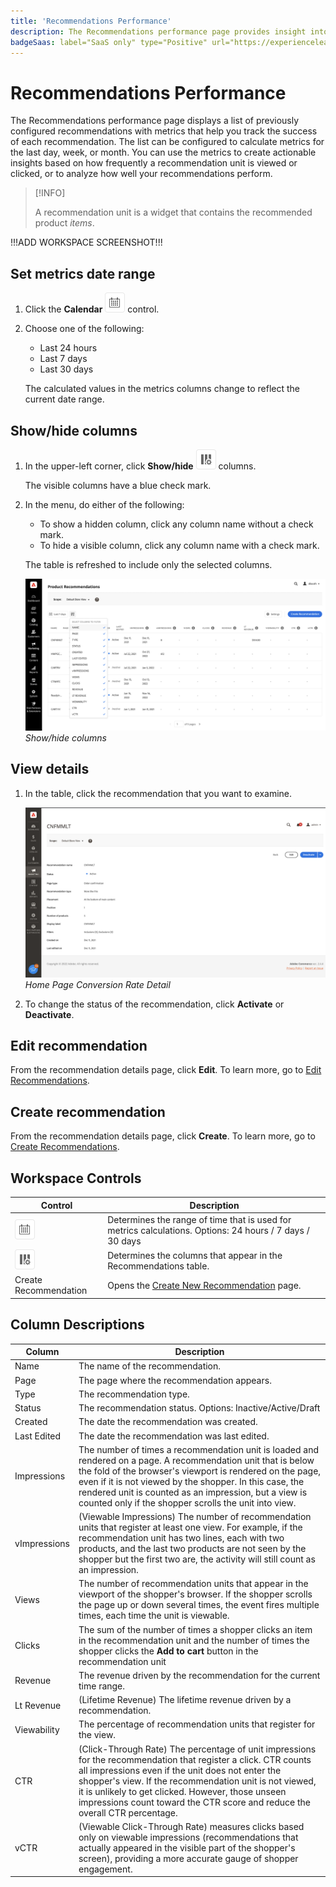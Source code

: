 ```yaml
---
title: 'Recommendations Performance'
description: The Recommendations performance page provides insight into how well your product recommendations are performing.
badgeSaas: label="SaaS only" type="Positive" url="https://experienceleague.adobe.com/en/docs/commerce/user-guides/product-solutions" tooltip="Applies to Adobe Commerce as a Cloud Service and Adobe Commerce Optimizer projects only (Adobe-managed SaaS infrastructure)."
---
```

# Recommendations Performance

The Recommendations performance page displays a list of previously configured recommendations with metrics that help you track the success of each recommendation. The list can be configured to calculate metrics for the last day, week, or month. You can use the metrics to create actionable insights based on how frequently a recommendation unit is viewed or clicked, or to analyze how well your recommendations perform.

>[!INFO]
>
>A recommendation unit is a widget that contains the recommended product _items_.

!!!ADD WORKSPACE SCREENSHOT!!!

## Set metrics date range

1. Click the **Calendar** ![Calendar selector](../assets/icon-calendar.png) control.

1. Choose one of the following:

   - Last 24 hours
   - Last 7 days
   - Last 30 days

   The calculated values in the metrics columns change to reflect the current date range.

## Show/hide columns

1. In the upper-left corner, click **Show/hide** ![Column selector](../assets/icon-show-hide-columns.png) columns.

   The visible columns have a blue check mark.

1. In the menu, do either of the following:

   - To show a hidden column, click any column name without a check mark.
   - To hide a visible column, click any column name with a check mark.

   The table is refreshed to include only the selected columns.

   ![Recommendations workspace](../assets/workspace-select-columns.png)
   _Show/hide columns_

## View details

1. In the table, click the recommendation that you want to examine.

   ![Recommendations workspace](../assets/recommendation-detail.png)
   _Home Page Conversion Rate Detail_

1. To change the status of the recommendation, click **Activate** or **Deactivate**.

## Edit recommendation

From the recommendation details page, click **Edit**. To learn more, go to [Edit Recommendations](../merchandising/recommendations/edit.mdd).

## Create recommendation

From the recommendation details page, click **Create**. To learn more, go to [Create Recommendations](../merchandising/recommendations/create.md).

## Workspace Controls

|Control|Description|
|---|---|
|![Calendar selector](../assets/icon-calendar.png)|Determines the range of time that is used for metrics calculations. Options: 24 hours / 7 days / 30 days|
|![Column selector](../assets/icon-show-hide-columns.png)|Determines the columns that appear in the Recommendations table.|
|Create Recommendation|Opens the [Create New Recommendation](../merchandising/recommendations/create.md) page.|

## Column Descriptions

|Column|Description|
|---|---|
|Name|The name of the recommendation.|
|Page|The page where the recommendation appears.|
|Type|The recommendation type.|
|Status|The recommendation status. Options: Inactive/Active/Draft|
|Created|The date the recommendation was created.|
|Last Edited|The date the recommendation was last edited.|
|Impressions|The number of times a recommendation unit is loaded and rendered on a page. A recommendation unit that is below the fold of the browser's viewport is rendered on the page, even if it is not viewed by the shopper. In this case, the rendered unit is counted as an impression, but a view is counted only if the shopper scrolls the unit into view.|
|vImpressions|(Viewable Impressions) The number of recommendation units that register at least one view. For example, if the recommendation unit has two lines, each with two products, and the last two products are not seen by the shopper but the first two are, the activity will still count as an impression.|
|Views|The number of recommendation units that appear in the viewport of the shopper's browser. If the shopper scrolls the page up or down several times, the event fires multiple times, each time the unit is viewable.|
|Clicks|The sum of the number of times a shopper clicks an item in the recommendation unit and the number of times the shopper clicks the **Add to cart** button in the recommendation unit|
|Revenue|The revenue driven by the recommendation for the current time range.|
|Lt Revenue|(Lifetime Revenue) The lifetime revenue driven by a recommendation.|
|Viewability|The percentage of recommendation units that register for the view.|
|CTR|(Click-Through Rate) The percentage of unit impressions for the recommendation that register a click. CTR counts all impressions even if the unit does not enter the shopper's view. If the recommendation unit is not viewed, it is unlikely to get clicked. However, those unseen impressions count toward the CTR score and reduce the overall CTR percentage.|
|vCTR|(Viewable Click-Through Rate) measures clicks based only on viewable impressions (recommendations that actually appeared in the visible part of the shopper's screen), providing a more accurate gauge of shopper engagement.|
